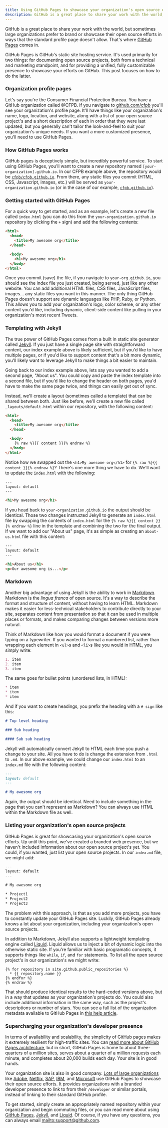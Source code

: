 ```yaml
---
title: Using GitHub Pages to showcase your organization's open source efforts
description: GitHub is a great place to share your work with the world, but sometimes large organization wish to brand or showcase their open source efforts in ways that the standard profile page doesn't allow. That's where GitHub Pages comes in.
---
```


GitHub is a great place to share your work with the world, but sometimes large organizations prefer to brand or showcase their open source efforts in ways that the standard profile page doesn't allow. That's where [GitHub Pages](https://pages.github.com) comes in.

GitHub Pages is GitHub's static site hosting service. It's used primarily for two things: for documenting open source projects, both from a technical and marketing standpoint, and for providing a unified, fully customizable presence to showcase your efforts on GitHub. This post focuses on how to do the latter.

### Organization profile pages

Let's say you're the Consumer Financial Protection Bureau. You have a GitHub organization called @CFPB. If you navigate to [github.com/cfpb](https://github.com/cfpb) you'll see your organization's profile page. It'll have things like your organization's name, logo, location, and website, along with a list of your open source project's and a short description of each in order that they were last updated, but you generally can't tailor the look-and-feel to suit your organization's unique needs. If you want a more customized presence, you'll need to use GitHub Pages.

### How GitHub Pages works

GitHub pages is deceptively simple, but incredibly powerful service. To start using GitHub Pages, you'll want to create a new repository named `[your-organization].github.io`. In our CFPB example above, the repository would be [`cfpb/cfpb.github.io`](https://github.com/cfpb/cfpb.github.io). From there, any static files you commit (HTML, CSS, Javascript, images, etc.) will be served as `your-organization.github.io` (or in the case of our example, [`cfpb.github.io`](http://cfpb.github.io)).

### Getting started with GitHub Pages

For a quick way to get started, and as an example, let's create a new file called `index.html` (you can do this from the `your-organization.github.io` repository by clicking the `+` sign) and add the following contents:

```html
<html>
  <head>
    <title>My awesome org</title>
  </head>

  <body>
    <h1>My awesome org</h1>
  </body>
</html>
```

Once you commit (save) the file, if you navigate to `your-org.github.io`, you should see the index file you just created, being served, just like any other website. You can add additional HTML files, CSS files, JavaScript files, images… any static files you want in this manner. The only thing GitHub Pages doesn't support are dynamic languages like PHP, Ruby, or Python. This allows you to add your organization's logo, color scheme, or any other content you'd like, including dynamic, client-side content like pulling in your organization's most recent Tweets.

### Templating with Jekyll

The true power of GitHub Pages comes from a built in static site generator called [Jekyll](http://jekyllrb.com). If you just have a single page site with straightforward content, our index example above is likely sufficient, but if you'd like to have multiple pages, or if you'd like to support content that's a bit more dynamic, you'll likely want to leverage Jekyll to make things a bit easier to maintain.

Going back to our index example above, lets say you wanted to add a second page, "About us". You could copy and paste the index template into a second file, but if you'd like to change the header on both pages, you'd have to make the same page twice, and things can easily get out of sync.

Instead, we'll create a layout (sometimes called a template) that can be shared between both. Just like before, we'll create a new file called `_layouts/default.html` within our repository, with the following content:

```html
<html>
  <head>
    <title>My awesome org</title>
  </head>

  <body>
    {% raw %}{{ content }}{% endraw %}
  </body>
</html>
```

Notice how we swapped out the `<h1>My awesome org</h1>` for `{% raw %}{{ content }}{% endraw %}`? There's one more thing we have to do. We'll want to update the `index.html` with the following:

```html
---
layout: default
---

<h1>My awesome org</h1>
```

If you head back to `your-organization.github.io` the output should be identical. Those two changes instructed Jekyll to generate an `index.html` file by swapping the contents of `index.html` for the `{% raw %}{{ content }}{% endraw %}` line in the template and combining the two for the final output. If we want to add our "About us" page, it's as simple as creating an `about-us.html` file with this content:

```html
---
layout: default
---

<h1>About us</h1>
<p>Our awesome org is...</p>
```

### Markdown

Another big advantage of using Jekyll is the ability to work in [Markdown](https://guides.github.com/features/mastering-markdown/). Markdown is the *lingua franca* of open source. It's a way to describe the format and structure of content, without having to learn HTML. Markdown makes it easier for less-technical stakeholders to contribute directly to your site, separates content from presentation so that it can be used in multiple places or formats, and makes comparing changes between versions more natural.

Think of Markdown like how you would format a document if you were typing on a typewriter. If you wanted to format a numbered list, rather than wrapping each element in `<ul>`s and `<li>`s like you would in HTML, you simply write:

```markdown
1. item
2. item
3. item
```

The same goes for bullet points (unordered lists, in HTML):

```markdown
* item
* item
* item
```

And if you want to create headings, you prefix the heading with a `# sign` like this:

```markdown
# Top level heading

### Sub heading

#### Sub sub heading
```

Jekyll will automatically convert Jekyll to HTML each time you push a change to your site. All you have to do is change the extension from `.html` to `.md`. In our above example, we could change our `index.html` to an `index.md` file with the following content:

```markdown
---
layout: default
---

# My awesome org
```

Again, the output should be identical. Need to include something in the page that you can't represent as Markdown? You can always use HTML within the Markdown file as well.

### Listing your organization's open source projects

GitHub Pages is great for showcasing your organization's open source efforts. Up until this point, we've created a branded web presence, but we haven't included information about our open source project's yet. You could, if you wanted, just list your open source projects. In our `index.md` file, we might add:

```html
---
layout: default
---

# My awesome org

* Project1
* Project2
* Project3
```

The problem with this approach, is that as you add more projects, you have to constantly update your GitHub Pages site. Luckily, GitHub Pages already knows a lot about your organization, including your organization's open source projects.

In addition to Markdown, Jekyll also supports a lightweight templating engine called [Liquid](https://github.com/Shopify/liquid/wiki/Liquid-for-Designers). Liquid allows us to inject a bit of dynamic logic into the otherwise static site. If you're familiar with basic programatic concepts, it supports things like `while`, `if`, and `for` statements. To list all the open source project's in our organization's we might write:

```html{% raw %}
{% for repository in site.github.public_repositories %}
  * {{ repository.name }}
{% endfor %}
{% endraw %}
```

That should produce identical results to the hard-coded versions above, but in a way that updates as your organization's projects do. You could also include additional information in the same way, such as the project's descriptions or number of stars. You can see a full list of the organization metadata available to GitHub Pages in [this help article](https://help.github.com/articles/repository-metadata-on-github-pages/).

### Supercharging your organization's developer presence

In terms of availability and scalability, the simplicity of GitHub pages makes it extremely resilient for high-traffic sites. You can [read more about GitHub Pages architecture](http://GitHubengineering.com/rearchitecting-github-pages/), but in short, GitHub Pages is home to about three-quarters of a million sites, serves about a quarter of a million requests each minute, and completes about 20,000 builds each day. Your site is in good hands.

Your organization site is also in good company. [Lots of large organizations](https://github.com/showcases/open-source-organizations) like [Adobe](http://adobe.github.io), [Netflix](http://netflix.github.io), [SAP](http://sap.github.io), [IBM](http://ibm.github.io), and [Microsoft](http://microsoft.github.io) use GitHub Pages to showcase their open source efforts. It provides organizations with a branded developer presence to link to from their `/developer` or similar portals, instead of linking to their standard GitHub profile.

To get started, simply create an appropriately named repository within your organization and begin commuting files, or you can read more about using [GitHub Pages](https://help.github.com/categories/github-pages-basics/), [Jekyll](http://jekyllrb.com/docs/home/), and [Liquid](https://github.com/Shopify/liquid/wiki/Liquid-for-Designers). Of course, if you have any questions, you can always email <mailto:support@github.com>.
